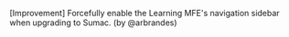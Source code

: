 [Improvement] Forcefully enable the Learning MFE's navigation sidebar when upgrading to Sumac. (by @arbrandes)
